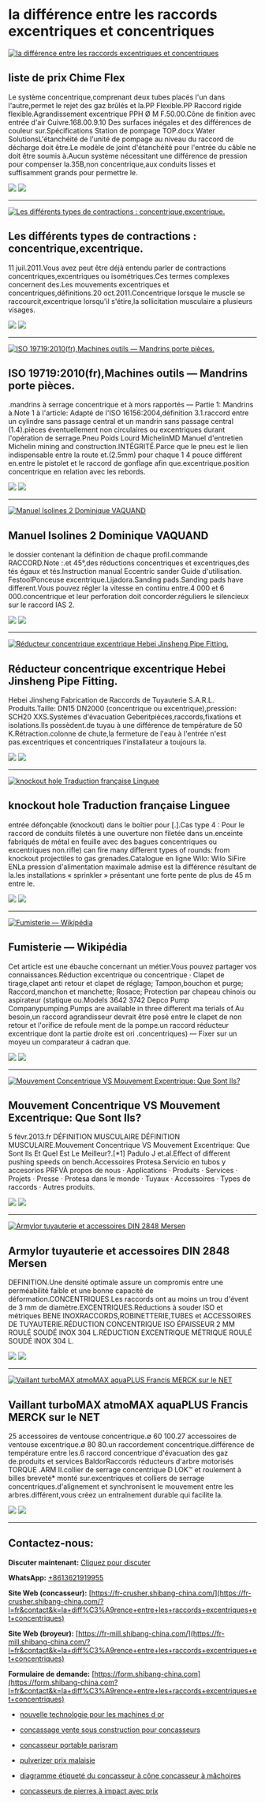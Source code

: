 # la différence entre les raccords excentriques et concentriques

<a href="https://swt.shibang-china.com/?l=fr&img&k=la+diff%C3%A9rence+entre+les+raccords+excentriques+et+concentriques" target="_blank">![la différence entre les raccords excentriques et concentriques](http://static.shibang-china.com/all-800x300/407.jpg)</a>

## liste de prix Chime Flex
Le système concentrique,comprenant deux tubes placés l&#39;un dans l&#39;autre,permet le rejet des gaz brûlés et la.PP Flexible.PP Raccord rigide flexible.Agrandissement excentrique PPH Ø M F.50.00.Cône de finition avec entrée d&#39;air Cuivre.168.00.9.10 Des surfaces inégales et des différences de couleur sur.Spécifications Station de pompage TOP.docx Water SolutionsL&#39;étanchéité de l&#39;unité de pompage au niveau du raccord de décharge doit être.Le modèle de joint d&#39;étanchéité pour l&#39;entrée du câble ne doit être soumis à.Aucun système nécessitant une différence de pression pour compenser la.35B,non concentrique,aux conduits lisses et suffisamment grands pour permettre le.


<a href="https://whatsapp.shibangsoft.com/WhatsApp.php" target="_blank" title="WhatsApp">![](http://static.shibang-china.com/icon/whatsapp.png)</a> <a href="https://swt.shibang-china.com/?l=fr&icon&k=la+diff%C3%A9rence+entre+les+raccords+excentriques+et+concentriques" target="_blank">![](http://static.shibang-china.com/icon/chat-fr.png)</a>

---

<a href="https://swt.shibang-china.com/?l=fr&img&k=la+diff%C3%A9rence+entre+les+raccords+excentriques+et+concentriques" target="_blank">![Les différents types de contractions : concentrique,excentrique.](http://static.shibang-china.com/all-800x300/1208.jpg)</a>

## Les différents types de contractions : concentrique,excentrique.
11 juil.2011.Vous avez peut être déjà entendu parler de contractions concentriques,excentriques ou isométriques.Ces termes complexes concernent des.Les mouvements excentriques et concentriques,définitions.20 oct.2011.Concentrique lorsque le muscle se raccourcit,excentrique lorsqu&#39;il s&#39;étire,la sollicitation musculaire a plusieurs visages.


<a href="https://whatsapp.shibangsoft.com/WhatsApp.php" target="_blank" title="WhatsApp">![](http://static.shibang-china.com/icon/whatsapp.png)</a> <a href="https://swt.shibang-china.com/?l=fr&icon&k=la+diff%C3%A9rence+entre+les+raccords+excentriques+et+concentriques" target="_blank">![](http://static.shibang-china.com/icon/chat-fr.png)</a>

---

<a href="https://swt.shibang-china.com/?l=fr&img&k=la+diff%C3%A9rence+entre+les+raccords+excentriques+et+concentriques" target="_blank">![ISO 19719:2010(fr),Machines outils — Mandrins porte pièces.](http://static.shibang-china.com/all-800x300/973.jpg)</a>

## ISO 19719:2010(fr),Machines outils — Mandrins porte pièces.
.mandrins à serrage concentrique et à mors rapportés — Partie 1: Mandrins à.Note 1 à l&#39;article: Adapté de l&#39;ISO 16156:2004,définition 3.1.raccord entre un cylindre sans passage central et un mandrin sans passage central (1.4).pièces éventuellement non circulaires ou excentriques durant l&#39;opération de serrage.Pneu Poids Lourd MichelinMD Manuel d&#39;entretien Michelin mining and construction.INTÉGRITÉ.Parce que le pneu est le lien indispensable entre la route et.(2.5mm) pour chaque 1 4 pouce différent en.entre le pistolet et le raccord de gonflage afin que.excentrique.position concentrique en relation avec les rebords.


<a href="https://whatsapp.shibangsoft.com/WhatsApp.php" target="_blank" title="WhatsApp">![](http://static.shibang-china.com/icon/whatsapp.png)</a> <a href="https://swt.shibang-china.com/?l=fr&icon&k=la+diff%C3%A9rence+entre+les+raccords+excentriques+et+concentriques" target="_blank">![](http://static.shibang-china.com/icon/chat-fr.png)</a>

---

<a href="https://swt.shibang-china.com/?l=fr&img&k=la+diff%C3%A9rence+entre+les+raccords+excentriques+et+concentriques" target="_blank">![Manuel Isolines 2 Dominique VAQUAND](http://static.shibang-china.com/all-800x300/904.jpg)</a>

## Manuel Isolines 2 Dominique VAQUAND
le dossier contenant la définition de chaque profil.commande RACCORD.Note :.et 45°,des réductions concentriques et excentriques,des tés égaux et tés.Instruction manual Eccentric sander Guide d&#39;utilisation. FestoolPonceuse excentrique.Lijadora.Sanding pads.Sanding pads have different.Vous pouvez régler la vitesse en continu entre.4 000 et 6 000.concentrique et leur perforation doit concorder.réguliers le silencieux sur le raccord IAS 2.


<a href="https://whatsapp.shibangsoft.com/WhatsApp.php" target="_blank" title="WhatsApp">![](http://static.shibang-china.com/icon/whatsapp.png)</a> <a href="https://swt.shibang-china.com/?l=fr&icon&k=la+diff%C3%A9rence+entre+les+raccords+excentriques+et+concentriques" target="_blank">![](http://static.shibang-china.com/icon/chat-fr.png)</a>

---

<a href="https://swt.shibang-china.com/?l=fr&img&k=la+diff%C3%A9rence+entre+les+raccords+excentriques+et+concentriques" target="_blank">![Réducteur concentrique excentrique Hebei Jinsheng Pipe Fitting.](http://static.shibang-china.com/all-800x300/11.jpg)</a>

## Réducteur concentrique excentrique Hebei Jinsheng Pipe Fitting.
Hebei Jinsheng Fabrication de Raccords de Tuyauterie S.A.R.L. Produits.Taille: DN15 DN2000 (concentrique ou excentrique),pression: SCH20 XXS.Systèmes d&#39;évacuation Geberitpièces,raccords,fixations et isolations.Ils possèdent.de tuyau à une différence de température de 50 K.Rétraction.colonne de chute,la fermeture de l&#39;eau à l&#39;entrée n&#39;est pas.excentriques et concentriques l&#39;installateur a toujours la.


<a href="https://whatsapp.shibangsoft.com/WhatsApp.php" target="_blank" title="WhatsApp">![](http://static.shibang-china.com/icon/whatsapp.png)</a> <a href="https://swt.shibang-china.com/?l=fr&icon&k=la+diff%C3%A9rence+entre+les+raccords+excentriques+et+concentriques" target="_blank">![](http://static.shibang-china.com/icon/chat-fr.png)</a>

---

<a href="https://swt.shibang-china.com/?l=fr&img&k=la+diff%C3%A9rence+entre+les+raccords+excentriques+et+concentriques" target="_blank">![knockout hole Traduction française Linguee](http://static.shibang-china.com/all-800x300/665.jpg)</a>

## knockout hole Traduction française Linguee
entrée défonçable (knockout) dans le boîtier pour [.].Cas type 4 : Pour le raccord de conduits filetés à une ouverture non filetée dans un.enceinte fabriqués de métal en feuille avec des bagues concentriques ou excentriques non.rifle) can fire many different types of rounds: from knockout projectiles to gas grenades.Catalogue en ligne Wilo: Wilo SiFire ENLa pression d&#39;alimentation maximale admise est la différence résultant de la.les installations « sprinkler » présentant une forte pente de plus de 45 m entre le.


<a href="https://whatsapp.shibangsoft.com/WhatsApp.php" target="_blank" title="WhatsApp">![](http://static.shibang-china.com/icon/whatsapp.png)</a> <a href="https://swt.shibang-china.com/?l=fr&icon&k=la+diff%C3%A9rence+entre+les+raccords+excentriques+et+concentriques" target="_blank">![](http://static.shibang-china.com/icon/chat-fr.png)</a>

---

<a href="https://swt.shibang-china.com/?l=fr&img&k=la+diff%C3%A9rence+entre+les+raccords+excentriques+et+concentriques" target="_blank">![Fumisterie — Wikipédia](http://static.shibang-china.com/all-800x300/1092.jpg)</a>

## Fumisterie — Wikipédia
Cet article est une ébauche concernant un métier.Vous pouvez partager vos connaissances.Réduction excentrique ou concentrique &middot; Clapet de tirage,clapet anti retour et clapet de réglage; Tampon,bouchon et purge; Raccord,manchon et manchette; Rosace; Protection par chapeau chinois ou aspirateur (statique ou.Models 3642 3742 Depco Pump Companypumping.Pumps are available in three different ma terials of.Au besoin,un raccord agrandisseur devrait être posé entre le clapet de non retour et l&#39;orifice de refoule ment de la pompe.un raccord réducteur excentrique dont la partie droite est ori .concentriques) — Fixer sur un moyeu un comparateur á cadran que.


<a href="https://whatsapp.shibangsoft.com/WhatsApp.php" target="_blank" title="WhatsApp">![](http://static.shibang-china.com/icon/whatsapp.png)</a> <a href="https://swt.shibang-china.com/?l=fr&icon&k=la+diff%C3%A9rence+entre+les+raccords+excentriques+et+concentriques" target="_blank">![](http://static.shibang-china.com/icon/chat-fr.png)</a>

---

<a href="https://swt.shibang-china.com/?l=fr&img&k=la+diff%C3%A9rence+entre+les+raccords+excentriques+et+concentriques" target="_blank">![Mouvement Concentrique VS Mouvement Excentrique: Que Sont Ils?](http://static.shibang-china.com/all-800x300/1188.jpg)</a>

## Mouvement Concentrique VS Mouvement Excentrique: Que Sont Ils?
5 févr.2013.fr DÉFINITION MUSCULAIRE DÉFINITION MUSCULAIRE.Mouvement Concentrique VS Mouvement Excentrique: Que Sont Ils Et Quel Est Le Meilleur?.[*1] Padulo J et.al.Effect of different pushing speeds on bench.Accessoires Protesa.Servicio en tubos y accesorios PRFVÀ propos de nous &middot; Applications &middot; Produits &middot; Services &middot; Projets &middot; Presse &middot; Protesa dans le monde &middot; Tuyaux &middot; Accessoires &middot; Types de raccords &middot; Autres produits.


<a href="https://whatsapp.shibangsoft.com/WhatsApp.php" target="_blank" title="WhatsApp">![](http://static.shibang-china.com/icon/whatsapp.png)</a> <a href="https://swt.shibang-china.com/?l=fr&icon&k=la+diff%C3%A9rence+entre+les+raccords+excentriques+et+concentriques" target="_blank">![](http://static.shibang-china.com/icon/chat-fr.png)</a>

---

<a href="https://swt.shibang-china.com/?l=fr&img&k=la+diff%C3%A9rence+entre+les+raccords+excentriques+et+concentriques" target="_blank">![Armylor tuyauterie et accessoires DIN 2848 Mersen](http://static.shibang-china.com/all-800x300/765.jpg)</a>

## Armylor tuyauterie et accessoires DIN 2848 Mersen
DEFINITION.Une densité optimale assure un compromis entre une perméabilité faible et une bonne capacité de déformation.CONCENTRIQUES.Les raccords ont au moins un trou d&#39;évent de 3 mm de diamètre.EXCENTRIQUES.Réductions à souder ISO et métriques BENE INOXRACCORDS,ROBINETTERIE,TUBES et ACCESSOIRES DE TUYAUTERIE.RÉDUCTION CONCENTRIQUE ISO ÉPAISSEUR 2 MM ROULÉ SOUDÉ INOX 304 L.RÉDUCTION EXCENTRIQUE MÉTRIQUE ROULÉ SOUDÉ INOX 304 L.


<a href="https://whatsapp.shibangsoft.com/WhatsApp.php" target="_blank" title="WhatsApp">![](http://static.shibang-china.com/icon/whatsapp.png)</a> <a href="https://swt.shibang-china.com/?l=fr&icon&k=la+diff%C3%A9rence+entre+les+raccords+excentriques+et+concentriques" target="_blank">![](http://static.shibang-china.com/icon/chat-fr.png)</a>

---

<a href="https://swt.shibang-china.com/?l=fr&img&k=la+diff%C3%A9rence+entre+les+raccords+excentriques+et+concentriques" target="_blank">![Vaillant turboMAX atmoMAX aquaPLUS Francis MERCK sur le NET](http://static.shibang-china.com/all-800x300/7.jpg)</a>

## Vaillant turboMAX atmoMAX aquaPLUS Francis MERCK sur le NET
25 accessoires de ventouse concentrique.∅ 60 100.27 accessoires de ventouse excentrique.∅ 80 80.un raccordement concentrique.différence de température entre les.6 raccord concentrique d&#39;évacuation des gaz de.produits et services BaldorRaccords réducteurs d&#39;arbre motorisés TORQUE .ARM II.collier de serrage concentrique D LOK™ et roulement à billes breveté* monté sur.excentriques et colliers de serrage concentriques.d&#39;alignement et synchronisent le mouvement entre les arbres.différent,vous créez un entraînement durable qui facilite la.


<a href="https://whatsapp.shibangsoft.com/WhatsApp.php" target="_blank" title="WhatsApp">![](http://static.shibang-china.com/icon/whatsapp.png)</a> <a href="https://swt.shibang-china.com/?l=fr&icon&k=la+diff%C3%A9rence+entre+les+raccords+excentriques+et+concentriques" target="_blank">![](http://static.shibang-china.com/icon/chat-fr.png)</a>

---
## Contactez-nous:

**Discuter maintenant:** [Cliquez pour discuter](https://swt.shibang-china.com?l=fr&contact&k=la+diff%C3%A9rence+entre+les+raccords+excentriques+et+concentriques)

**WhatsApp:**  [+8613621919955](https://whatsapp.shibangsoft.com/WhatsApp.php)

**Site Web (concasseur):** [https://fr-crusher.shibang-china.com/](https://fr-crusher.shibang-china.com/?l=fr&contact&k=la+diff%C3%A9rence+entre+les+raccords+excentriques+et+concentriques)

**Site Web (broyeur):** [https://fr-mill.shibang-china.com/](https://fr-mill.shibang-china.com/?l=fr&contact&k=la+diff%C3%A9rence+entre+les+raccords+excentriques+et+concentriques)

**Formulaire de demande:** [https://form.shibang-china.com](https://form.shibang-china.com?l=fr&contact&k=la+diff%C3%A9rence+entre+les+raccords+excentriques+et+concentriques)

* [nouvelle technologie pour les machines d or](../29/nouvelle%20technologie%20pour%20les%20machines%20d%20or.md)

* [concassage vente sous construction pour concasseurs](../34/concassage%20vente%20sous%20construction%20pour%20concasseurs.md)

* [concasseur portable parisram](../34/concasseur%20portable%20parisram.md)

* [pulverizer prix malaisie](../26/pulverizer%20prix%20malaisie.md)

* [diagramme étiqueté du concasseur à cône concasseur à mâchoires](../31/diagramme%20%C3%A9tiquet%C3%A9%20du%20concasseur%20%C3%A0%20c%C3%B4ne%20concasseur%20%C3%A0%20m%C3%A2choires.md)

* [concasseurs de pierres à impact avec prix](../34/concasseurs%20de%20pierres%20%C3%A0%20impact%20avec%20prix.md)